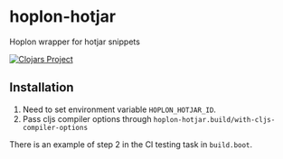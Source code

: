 # hoplon-hotjar
Hoplon wrapper for hotjar snippets

[![Clojars Project](https://img.shields.io/clojars/v/thedavidmeister/hoplon-hotjar.svg)](https://clojars.org/thedavidmeister/hoplon-hotjar)

## Installation

1. Need to set environment variable `HOPLON_HOTJAR_ID`.
2. Pass cljs compiler options through `hoplon-hotjar.build/with-cljs-compiler-options`

There is an example of step 2 in the CI testing task in `build.boot`.
